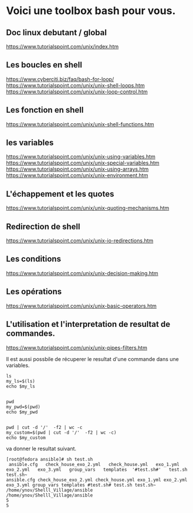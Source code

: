 # Voici une toolbox bash pour vous.

## Doc linux debutant / global

https://www.tutorialspoint.com/unix/index.htm

## Les boucles en shell

https://www.cyberciti.biz/faq/bash-for-loop/
https://www.tutorialspoint.com/unix/unix-shell-loops.htm
https://www.tutorialspoint.com/unix/unix-loop-control.htm

## Les fonction en shell

https://www.tutorialspoint.com/unix/unix-shell-functions.htm

## les variables

https://www.tutorialspoint.com/unix/unix-using-variables.htm
https://www.tutorialspoint.com/unix/unix-special-variables.htm
https://www.tutorialspoint.com/unix/unix-using-arrays.htm
https://www.tutorialspoint.com/unix/unix-environment.htm

## L'échappement et les quotes

https://www.tutorialspoint.com/unix/unix-quoting-mechanisms.htm

## Redirection de shell 

https://www.tutorialspoint.com/unix/unix-io-redirections.htm

## Les conditions

https://www.tutorialspoint.com/unix/unix-decision-making.htm

## Les opérations

https://www.tutorialspoint.com/unix/unix-basic-operators.htm

## L'utilisation et l'interpretation de resultat de commandes.

https://www.tutorialspoint.com/unix/unix-pipes-filters.htm

Il est aussi possbile de récuperer le resultat d'une commande dans une variables.

`````SHELL
ls
my_ls=$(ls)
echo $my_ls


pwd
my_pwd=$(pwd)
echo $my_pwd


pwd | cut -d '/'  -f2 | wc -c
my_custom=$(pwd | cut -d '/'  -f2 | wc -c)
echo $my_custom

`````
va donner le resultat suivant.
````SHELL
[root@fedora ansible]# sh test.sh
 ansible.cfg   check_house_exo_2.yml   check_house.yml   exo_1.yml   exo_2.yml   exo_3.yml   group_vars   templates  '#test.sh#'   test.sh   test.sh~
ansible.cfg check_house_exo_2.yml check_house.yml exo_1.yml exo_2.yml exo_3.yml group_vars templates #test.sh# test.sh test.sh~
/home/ynov/Shelll_Village/ansible
/home/ynov/Shelll_Village/ansible
5
5

````

